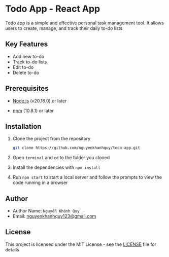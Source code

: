 # Todo App - React App

Todo app is a simple and effective personal task management tool. It allows users to create, manage, and track their daily to-do lists

## Key Features

-   Add new to-do
-   Track to-do lists
-   Edit to-do
-   Delete to-do

## Prerequisites

-   [Node.js](https://nodejs.org/en/) (v20.16.0) or later

-   [npm](https://github.com/npm/cli/releases) (10.8.1) or later

## Installation

1. Clone the project from the repository

    ```sh
    git clone https://github.com/nguyenkhanhquy/todo-app.git
    ```

2. Open `terminal` and `cd` to the folder you cloned

3. Install the dependencies with `npm install`

4. Run `npm start` to start a local server and follow the prompts to view the code running in a browser

## Author

-   Author Name: `Nguyễn Khánh Quy`
-   Email: <nguyenkhanhquy123@gmail.com>

## License

This project is licensed under the MIT License - see the [LICENSE](https://github.com/nguyenkhanhquy/todo-app/blob/main/LICENSE) file for details
